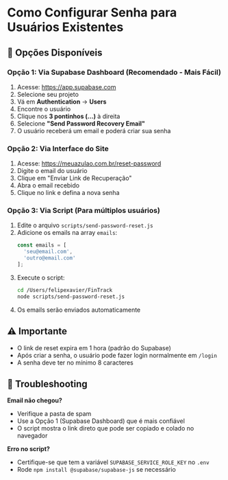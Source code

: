 # Como Configurar Senha para Usuários Existentes

## 🎯 Opções Disponíveis

### Opção 1: Via Supabase Dashboard (Recomendado - Mais Fácil)

1. Acesse: https://app.supabase.com
2. Selecione seu projeto
3. Vá em **Authentication** → **Users**
4. Encontre o usuário
5. Clique nos **3 pontinhos (...)** à direita
6. Selecione **"Send Password Recovery Email"**
7. O usuário receberá um email e poderá criar sua senha

### Opção 2: Via Interface do Site

1. Acesse: https://meuazulao.com.br/reset-password
2. Digite o email do usuário
3. Clique em "Enviar Link de Recuperação"
4. Abra o email recebido
5. Clique no link e defina a nova senha

### Opção 3: Via Script (Para múltiplos usuários)

1. Edite o arquivo `scripts/send-password-reset.js`
2. Adicione os emails na array `emails`:
   ```js
   const emails = [
     'seu@email.com',
     'outro@email.com'
   ];
   ```
3. Execute o script:
   ```bash
   cd /Users/felipexavier/FinTrack
   node scripts/send-password-reset.js
   ```
4. Os emails serão enviados automaticamente

## ⚠️ Importante

- O link de reset expira em 1 hora (padrão do Supabase)
- Após criar a senha, o usuário pode fazer login normalmente em `/login`
- A senha deve ter no mínimo 8 caracteres

## 🔧 Troubleshooting

**Email não chegou?**
- Verifique a pasta de spam
- Use a Opção 1 (Supabase Dashboard) que é mais confiável
- O script mostra o link direto que pode ser copiado e colado no navegador

**Erro no script?**
- Certifique-se que tem a variável `SUPABASE_SERVICE_ROLE_KEY` no `.env`
- Rode `npm install @supabase/supabase-js` se necessário

